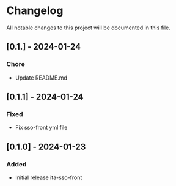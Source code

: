 # Changelog

All notable changes to this project will be documented in this file.

## [0.1.] - 2024-01-24

### Chore

- Update README.md

## [0.1.1] - 2024-01-24

### Fixed

- Fix sso-front yml file

## [0.1.0] - 2024-01-23

### Added

- Initial release ita-sso-front
